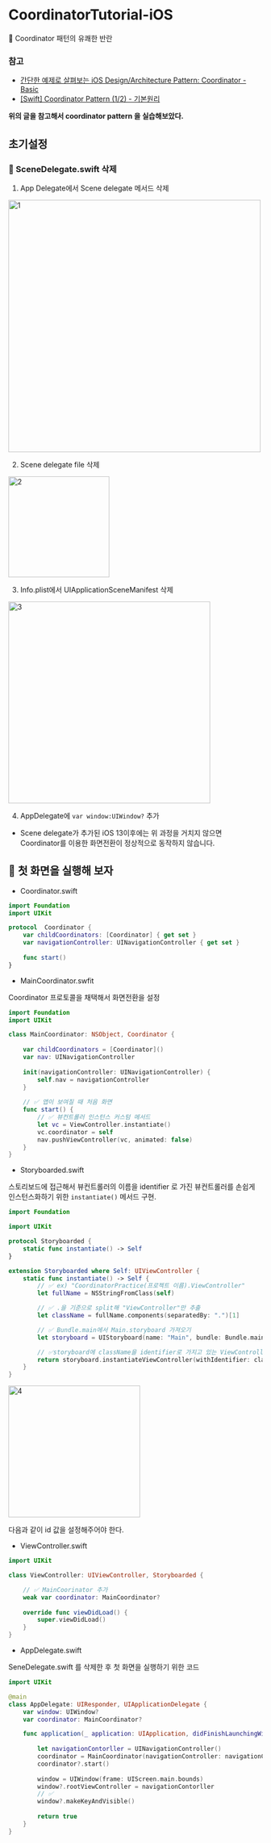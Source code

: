 # CoordinatorTutorial-iOS
👊 Coordinator 패턴의 유쾌한 반란

### 참고
- [간단한 예제로 살펴보는 iOS Design/Architecture Pattern: Coordinator - Basic](https://lena-chamna.netlify.app/post/ios_design_pattern_coordinator_basic/)
- [[Swift] Coordinator Pattern (1/2) - 기본원리](https://nsios.tistory.com/48)


**위의 글을 참고해서 coordinator pattern 을 실습해보았다.**

## 초기설정

### 👊 SceneDelegate.swift 삭제

1. App Delegate에서 Scene delegate 메서드 삭제

<img width="500" alt="1" src="https://user-images.githubusercontent.com/69136340/130321532-679db695-02d5-46c1-be66-65d4d427e220.png">


2. Scene delegate file 삭제

<img width="200" alt="2" src="https://user-images.githubusercontent.com/69136340/130321535-ab74ce8f-80e9-4dcc-b0b4-82d2b9c765bd.png">


3. Info.plist에서 UIApplicationSceneManifest 삭제

<img width="400" alt="3" src="https://user-images.githubusercontent.com/69136340/130321538-55dff2ef-8958-4d2b-83ce-1d04eca8f08d.png">

4. AppDelegate에 `var window:UIWindow?` 추가

- Scene delegate가 추가된 iOS 13이후에는 위 과정을 거치지 않으면 Coordinator를 이용한 화면전환이 정상적으로 동작하지 않습니다.

## 👊 첫 화면을 실행해 보자

- Coordinator.swift

```swift
import Foundation
import UIKit

protocol  Coordinator {
    var childCoordinators: [Coordinator] { get set }
    var navigationController: UINavigationController { get set }
    
    func start()
}
```

- MainCoordinator.swfit

Coordinator 프로토콜을 채택해서 화면전환을 설정

```swift
import Foundation
import UIKit

class MainCoordinator: NSObject, Coordinator {
    
    var childCoordinators = [Coordinator]()
    var nav: UINavigationController
    
    init(navigationController: UINavigationController) {
        self.nav = navigationController
    }
    
    // ✅ 앱이 보여질 때 처음 화면
    func start() {
        // ✅ 뷰컨트롤러 인스턴스 커스텀 메서드 
        let vc = ViewController.instantiate()
        vc.coordinator = self
        nav.pushViewController(vc, animated: false)
    }
}
```

- Storyboarded.swift

스토리보드에 접근해서 뷰컨트롤러의 이름을 identifier 로 가진 뷰컨트롤러를 손쉽게 인스턴스화하기 위한 `instantiate()` 메서드 구현.

```swift
import Foundation

import UIKit

protocol Storyboarded {
    static func instantiate() -> Self
}

extension Storyboarded where Self: UIViewController {
    static func instantiate() -> Self {
        // ✅ ex) "CoordinatorPractice(프로젝트 이름).ViewController"
        let fullName = NSStringFromClass(self)

        // ✅ .을 기준으로 split해 "ViewController"만 추출
        let className = fullName.components(separatedBy: ".")[1]

        // ✅ Bundle.main에서 Main.storyboard 가져오기
        let storyboard = UIStoryboard(name: "Main", bundle: Bundle.main)

        // ✅storyboard에 className을 identifier로 가지고 있는 ViewController 인스턴스화
        return storyboard.instantiateViewController(withIdentifier: className) as! Self
    }
}
```

<img width="261" alt="4" src="https://user-images.githubusercontent.com/69136340/130321550-85c59c4c-b67f-424f-bb82-b8eca4d8dc52.png">

다음과 같이 id 값을 설정해주어야 한다.

- ViewController.swift

```swift
import UIKit

class ViewController: UIViewController, Storyboarded {

    // ✅ MainCoorinator 추가
    weak var coordinator: MainCoordinator?
    
    override func viewDidLoad() {
        super.viewDidLoad()
    }
}
```

- AppDelegate.swift

SeneDelegate.swift 를 삭제한 후 첫 화면을 실행하기 위한 코드

```swift
import UIKit

@main
class AppDelegate: UIResponder, UIApplicationDelegate {
    var window: UIWindow?
    var coordinator: MainCoordinator?

    func application(_ application: UIApplication, didFinishLaunchingWithOptions launchOptions: [UIApplication.LaunchOptionsKey: Any]?) -> Bool {
        
        let navigationContorller = UINavigationController()
        coordinator = MainCoordinator(navigationController: navigationContorller)
        coordinator?.start()
        
        window = UIWindow(frame: UIScreen.main.bounds)
        window?.rootViewController = navigationContorller
        // ✅
        window?.makeKeyAndVisible()
        
        return true
    }
}
```
